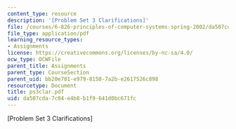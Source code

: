 ```yaml
---
content_type: resource
description: '[Problem Set 3 Clarifications]'
file: /courses/6-826-principles-of-computer-systems-spring-2002/da507cda7c04e4b8b1f9641d0bc671fc_ps3clar.pdf
file_type: application/pdf
learning_resource_types:
- Assignments
license: https://creativecommons.org/licenses/by-nc-sa/4.0/
ocw_type: OCWFile
parent_title: Assignments
parent_type: CourseSection
parent_uid: bb20e781-e979-8150-7a2b-e2617526c898
resourcetype: Document
title: ps3clar.pdf
uid: da507cda-7c04-e4b8-b1f9-641d0bc671fc
---
```

[Problem Set 3 Clarifications]